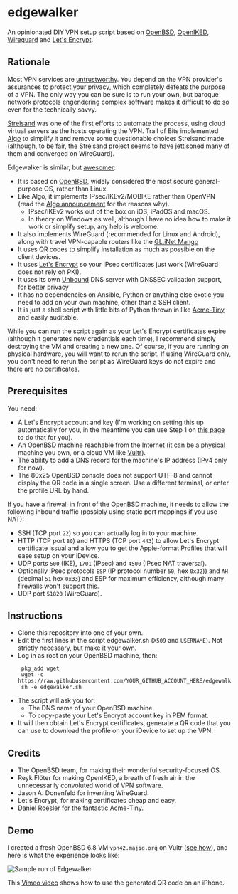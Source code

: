 # edgewalker
An opinionated DIY VPN setup script based on
[OpenBSD](https://www.openbsd.org/), [OpenIKED](https://www.openiked.org),
[Wireguard](https://www.wireguard.com) and
[Let's Encrypt](https://letsencrypt.org).

## Rationale

Most VPN services are
[untrustworthy](https://mjtsai.com/blog/2019/07/16/most-free-vpn-apps-secretly-owned-by-china/).
You depend on the VPN provider's assurances to protect your privacy, which
completely defeats the purpose of a VPN. The only way you can be sure is to
run your own, but baroque network protocols engendering complex software makes
it difficult to do so even for the technically savvy.

[Streisand](https://github.com/StreisandEffect/streisand) was one of the first
efforts to automate the process, using cloud virtual servers as the hosts
operating the VPN. Trail of Bits implemented
[Algo](https://blog.trailofbits.com/2016/12/12/meet-algo-the-vpn-that-works/)
to simplify it and remove some questionable choices Streisand made (although,
to be fair, the Streisand project seems to have jettisoned many of them and
converged on WireGuard).

Edgewalker is similar, but [awesomer](https://xkcd.com/483/):

* It is based on [OpenBSD](https://www.openbsd.org/), widely considered the
  most secure general-purpose OS, rather than Linux.
* Like Algo, it implements IPsec/IKEv2/MOBIKE rather than OpenVPN (read the
  [Algo announcement](https://blog.trailofbits.com/2016/12/12/meet-algo-the-vpn-that-works/)
  for the reasons why).
  * IPsec/IKEv2 works out of the box on iOS, iPadOS and macOS.
  * In theory on Windows as well, although I have no idea how to make it work
    or simplify setup, any help is welcome.
* It also implements WireGuard (recommended for Linux and Android), along with
  travel VPN-capable routers like the
  [GL.iNet Mango](https://www.gl-inet.com/products/gl-mt300n-v2/)
* It uses QR codes to simplify installation as much as possible on the client
  devices.
* It uses [Let's Encrypt](https://letsencrypt.org/) so your IPsec certificates
  just work (WireGuard does not rely on PKI).
* It uses its own [Unbound](https://nlnetlabs.nl/projects/unbound/about/) DNS
  server with DNSSEC validation support, for better privacy
* It has no dependencies on Ansible, Python or anything else exotic you need
  to add on your own machine, other than a SSH client.
* It is just a shell script with little bits of Python thrown in like
  [Acme-Tiny](https://github.com/diafygi/acme-tiny), and easily auditable.

While you can run the script again as your Let's Encrypt certificates expire
(although it generates new credentials each time), I recommend simply
destroying the VM and creating a new one. Of course, if you are running on
physical hardware, you will want to rerun the script. If using WireGuard only,
you don't need to rerun the script as WireGuard keys do not expire and there
are no certificates.

## Prerequisites

You need:

* A Let's Encrypt account and key (I'm working on setting this up
  automatically for you, in the meantime you can use Step 1 on
  [this page](https://gethttpsforfree.com/) to do that for you).
* An OpenBSD machine reachable from the Internet (it can be a physical machine
  you own, or a cloud VM like [Vultr](https://www.vultr.com/)).
* The ability to add a DNS record for the machine's IP address (IPv4 only for
  now).
* The 80x25 OpenBSD console does not support UTF-8 and cannot display the QR
  code in a single screen. Use a different terminal, or enter the profile URL
  by hand.

If you have a firewall in front of the OpenBSD machine, it needs to allow the
following inbound traffic (possibly using static port mappings if you use
NAT):

* SSH (TCP port `22`) so you can actually log in to your machine.
* HTTP (TCP port `80`) and HTTPS (TCP port `443`) to allow Let's Encrypt
  certificate issual and allow you to get the Apple-format Profiles that will
  ease setup on your iDevice.
* UDP ports `500` (IKE), `1701` (IPsec) and `4500` (IPsec NAT traversal).
* Optionally IPsec protocols `ESP` (IP protocol number `50`, hex `0x32`)) and
  `AH` (decimal `51` hex `0x33`) and ESP for maximum efficiency, although many
  firewalls won't support this.
* UDP port `51820` (WireGuard).

## Instructions

* Clone this repository into one of your own.
* Edit the first lines in the script edgewalker.sh (`X509` and
  `USERNAME`). Not strictly necessary, but make it your own.
* Log in as root on your OpenBSD machine, then:
  ```
   pkg_add wget
   wget -c https://raw.githubusercontent.com/YOUR_GITHUB_ACCOUNT_HERE/edgewalker/main/edgewalker.sh
   sh -e edgewalker.sh
   ```
* The script will ask you for:
  * The DNS name of your OpenBSD machine.
  * To copy-paste your Let's Encrypt account key in PEM format.
* It will then obtain Let's Encrypt certificates, generate a QR code that you
  can use to download the profile on your iDevice to set up the VPN.

## Credits

* The OpenBSD team, for making their wonderful security-focused OS.
* Reyk Flöter for making OpenIKED, a breath of fresh air in the unnecessarily
  convoluted world of VPN software.
* Jason A. Donenfeld for inventing WireGuard.
* Let's Encrypt, for making certificates cheap and easy.
* Daniel Roesler for the fantastic Acme-Tiny.

## Demo

I created a fresh OpenBSD 6.8 VM `vpn42.majid.org` on Vultr ([see how](https://vimeo.com/485215180)), and here is what the experience looks like:

![Sample run of Edgewalker](edgewalker.svg)

This [Vimeo video](https://vimeo.com/485183891) shows how to use the generated QR code on an iPhone.
